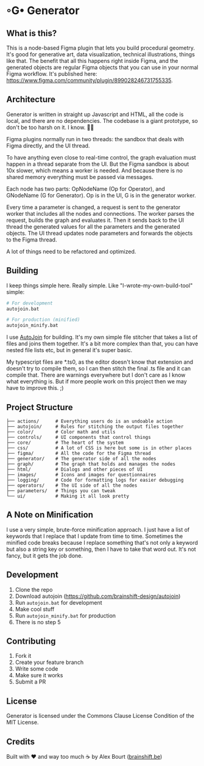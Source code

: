 # ◦G• Generator

## What is this?

This is a node-based Figma plugin that lets you build procedural geometry. It's good for generative art, data visualization, technical illustrations, things like that. The benefit that all this happens right inside Figma, and the generated objects are regular Figma objects that you can use in your normal Figma workflow. It's published here: https://www.figma.com/community/plugin/899028246731755335.

## Architecture

Generator is written in straight up Javascript and HTML, all the code is local, and there are no dependencies. The codebase is a giant prototype, so don't be too harsh on it. I know. 🤷‍♂️

Figma plugins normally run in two threads: the sandbox that deals with Figma directly, and the UI thread. 

To have anything even close to real-time control, the graph evaluation must happen in a thread separate from the UI. But the Figma sandbox is about 10x slower, which means a worker is needed. And because there is no shared memory everything must be passed via messages.

Each node has two parts: OpNodeName (Op for Operator), and GNodeName (G for Generator). Op is in the UI, G is in the generator worker. 

Every time a parameter is changed, a request is sent to the generator worker that includes all the nodes and connections. The worker parses the request, builds the graph and evaluates it. Then it sends back to the UI thread the generated values for all the parameters and the generated objects. The UI thread updates node parameters and forwards the objects to the Figma thread.

A lot of things need to be refactored and optimized.


## Building

I keep things simple here. Really simple. Like "I-wrote-my-own-build-tool" simple:

```bash
# For development
autojoin.bat

# For production (minified)
autojoin_minify.bat
```

I use [AutoJoin](https://github.com/brainshift-design/autojoin) for building. It's my own simple file stitcher that takes a list of files and joins them together. It's a bit more complex than that, you can have nested file lists etc, but in general it's super basic.

My typescript files are *.ts0, as the editor doesn't know that extension and doesn't try to compile them, so I can then stitch the final .ts file and it can compile that. There are warnings everywhere but I don't care as I know what everything is. But if more people work on this project then we may have to improve this. ;)


## Project Structure

```
├── actions/      # Everything users do is an undoable action
├── autojoin/     # Rules for stitching the output files together
├── color/        # Color math and utils
├── controls/     # UI components that control things
├── core/         # The heart of the system
├── css/          # A lot of CSS is here but some is in other places
├── figma/        # All the code for the Figma thread
├── generator/    # The generator side of all the nodes
├── graph/        # The graph that holds and manages the nodes
├── html/         # Dialogs and other pieces of UI
├── images/       # Icons and images for questionnaires
├── logging/      # Code for formatting logs for easier debugging
├── operators/    # The UI side of all the nodes
├── parameters/   # Things you can tweak
└── ui/           # Making it all look pretty
```


## A Note on Minification

I use a very simple, brute-force minification approach. I just have a list of keywords that I replace that I update from time to time. Sometimes the minified code breaks because I replace something that's not only a keyword but also a string key or something, then I have to take that word out. It's not fancy, but it gets the job done.


## Development

1. Clone the repo
2. Download autojoin (https://github.com/brainshift-design/autojoin)
2. Run `autojoin.bat` for development
3. Make cool stuff
4. Run `autojoin_minify.bat` for production
5. There is no step 5


## Contributing

1. Fork it
2. Create your feature branch
3. Write some code
4. Make sure it works
5. Submit a PR


## License

Generator is licensed under the Commons Clause License Condition of the MIT License.


## Credits

Built with ❤️ and way too much ☕️ by Alex Bourt ([brainshift.be](https://brainshift.be))
